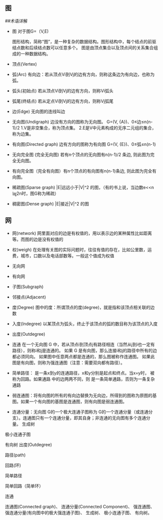 ## 图

##术语详解
- 图
   对于图G=（V,E)
   
   图形结构，简称“图”，是一种复杂的数据结构。图形结构中，每个结点的前驱结点数和后续结点数可以任意多个。
   图是由顶点集合以及顶点间的关系集合组成的一种数据结构。
   
- 顶点(Vertex)
    
- 弧(Arc)  有向边：若从顶点Vi到Vj的边有方向，则称这条边为有向边，也称为弧。
- 弧头(初始点) 若从顶点Vi到Vj的边有方向，则称Vi弧头
- 弧尾(终结点) 若从定点Vi到Vj的边有方向，则称Vj弧尾
- 边(Edge) 无向图的连线叫边
- 无向图(Undigraph) 边没有方向的图称为无向图。 G=(V, {A})、0≤边≤n(n-1)/2
    1.V是非空集合，称为顶点集。
    2.E是V中元素构成的无序二元组的集合，称为边集。
- 有向图(Directed graph) 边有方向的图称为有向图 G=(V, {E})、0≤弧≤n(n-1)

- 无向完全图 (完全无向图) 若有n个顶点的无向图有n(n-1)/2 条边, 则此图为完全无向图。
- 有向完全图（完全有向图）有n个顶点的有向图有n(n-1)条边, 则此图为完全有向图。
- 稀疏图(Sparse graph) |E|远远小于|V|^2 的图，（有的书上说，当边数e<<n㏒2n时，图G称为稀疏）
- 稠密图(Dense graph) |E|接近|V|^2 的图

## 网

- 网(network) 网里面对应的边是有权值的，用以表示边的某种属性比如距离等。而图的边是没有权值的

- 权(weigh) 在处理有关图的实际问题时，往往有值的存在，比如公里数，运费，城市，口数以及电话部数等。一般这个值成为权值

- 无向网

- 有向网

- 子图(Subgraph)

- 邻接点(Adjacent)

- 度(Degree) 图中的度：所谓顶点的度(degree)，就是指和该顶点相关联的边数

- 入度(Indegree) 以某顶点为弧头，终止于该顶点的弧的数目称为该顶点的入度

- 出度(Outdegree)


- 连通 在一个无向图 G 中，若从顶点i到顶点j有路径相连（当然从j到i也一定有路径），则称i和j是连通的。
如果 G 是有向图，那么连接i和j的路径中所有的边都必须同向。
如果图中任意两点都是连通的，那么图被称作连通图。
如果此图是有向图，则称为强连通图（注意：需要双向都有路径）。

- 简单路径： 是一条x到y的连通路径，x和y分别是起点和终点。当x=y时， 被称为回路。如果通路  中的边两两不同，则  是一条简单通路，否则为一条复杂通路

- 弱连通图：将有向图的所有的有向边替换为无向边，所得到的图称为原图的基图。如果一个有向图的基图是连通图，则有向图是弱连通图。

- 连通分量：无向图 G的一个极大连通子图称为 G的一个连通分量（或连通分支）。连通图只有一个连通分量，即其自身；非连通的无向图有多个连通分量。
生成树

极小连通子图

有向树
出度(Outdegree)

路径(path)

回路(环)

简单路径

简单回路（简单环）

连通

连通图(Connected graph)、
连通分量(Connected Component)、
强连通图、
强连通分量(有向图中的极大强连通子图)、
生成树、
极小连通子图、
有向树。

